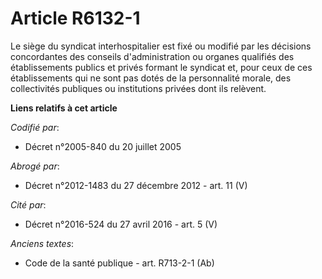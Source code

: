 # Article R6132-1

Le siège du syndicat interhospitalier est fixé ou modifié par les décisions concordantes des conseils d'administration ou
organes qualifiés des établissements publics et privés formant le syndicat et, pour ceux de ces établissements qui ne sont
pas dotés de la personnalité morale, des collectivités publiques ou institutions privées dont ils relèvent.

**Liens relatifs à cet article**

_Codifié par_:

  - Décret n°2005-840 du 20 juillet 2005

_Abrogé par_:

  - Décret n°2012-1483 du 27 décembre 2012 - art. 11 (V)

_Cité par_:

  - Décret n°2016-524 du 27 avril 2016 - art. 5 (V)

_Anciens textes_:

  - Code de la santé publique - art. R713-2-1 (Ab)

